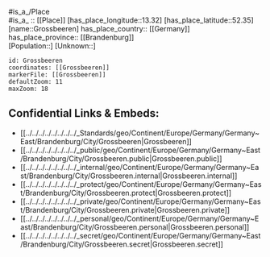 ﻿---
location: [52.35,13.32] 
mapzoom: [7,12] 
mapmarker: city 
type: City
tags:
- geo/City


SpocWebEntityId: 30609
isDeleted: false
confidential: public

---
#is_a_/Place  
#is_a_ :: [[Place]] 
[has_place_longitude::13.32] 
[has_place_latitude::52.35] 
[name::Grossbeeren] 
has_place_country:: [[Germany]]  
has_place_province:: [[Brandenburg]]  
[Population::] 
[Unknown::] 


```leaflet
id: Grossbeeren
coordinates: [[Grossbeeren]] 
markerFile: [[Grossbeeren]] 
defaultZoom: 11 
maxZoom: 18
```


## Confidential Links & Embeds: 
- [[../../../../../../../../_Standards/geo/Continent/Europe/Germany/Germany~East/Brandenburg/City/Grossbeeren|Grossbeeren]] 
- [[../../../../../../../../_public/geo/Continent/Europe/Germany/Germany~East/Brandenburg/City/Grossbeeren.public|Grossbeeren.public]] 
- [[../../../../../../../../_internal/geo/Continent/Europe/Germany/Germany~East/Brandenburg/City/Grossbeeren.internal|Grossbeeren.internal]] 
- [[../../../../../../../../_protect/geo/Continent/Europe/Germany/Germany~East/Brandenburg/City/Grossbeeren.protect|Grossbeeren.protect]] 
- [[../../../../../../../../_private/geo/Continent/Europe/Germany/Germany~East/Brandenburg/City/Grossbeeren.private|Grossbeeren.private]] 
- [[../../../../../../../../_personal/geo/Continent/Europe/Germany/Germany~East/Brandenburg/City/Grossbeeren.personal|Grossbeeren.personal]] 
- [[../../../../../../../../_secret/geo/Continent/Europe/Germany/Germany~East/Brandenburg/City/Grossbeeren.secret|Grossbeeren.secret]] 
